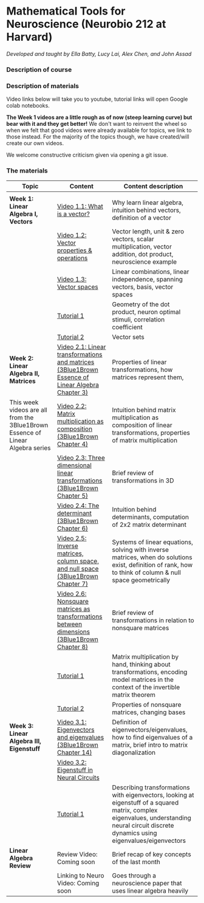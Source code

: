 
# Mathematical Tools for Neuroscience (Neurobio 212 at Harvard)

*Developed and taught by Ella Batty, Lucy Lai, Alex Chen, and John Assad*

### Description of course


### Description of materials
Video links below will take you to youtube, tutorial links will open Google colab notebooks.

**The Week 1 videos are a little rough as of now (steep learning curve) but bear with it and they get better!** We don't want to reinvent the wheel so when we felt that good videos were already available for topics, we link to those instead. For the majority of the topics though, we have created/will create our own videos. 

We welcome constructive criticism given via opening a git issue.

### The materials

| Topic | Content | Content description |
|--|----------------------|---------------|
| <img width=500/> |<img width=600/>|<img width=500/>|
| **Week 1: Linear Algebra I, Vectors**| [Video 1.1: What is a vector?](https://youtu.be/YBCLN8NnrjM)                        |  Why learn linear algebra, intuition behind vectors, definition of a vector |
|  |    [Video 1.2: Vector properties & operations](https://youtu.be/7AXpa4U4j-M)                        |  Vector length, unit & zero vectors, scalar multiplication, vector addition, dot product, neuroscience example|
|  |    [Video 1.3: Vector spaces](https://youtu.be/kqaRSwyL050)                        |  Linear combinations, linear independence, spanning vectors, basis, vector spaces|
| |  [Tutorial 1](https://colab.research.google.com/github/ebatty/MathToolsforNeuroscience/blob/master/Week1/Week1Tutorial1.ipynb)                   | Geometry of the dot product, neuron optimal stimuli, correlation coefficient |
| |  [Tutorial 2](https://colab.research.google.com/github/ebatty/MathToolsforNeuroscience/blob/master/Week1/Week1Tutorial2.ipynb)                   | Vector sets |
| **Week 2: Linear Algebra II, Matrices**|  [Video 2.1: Linear transformations and matrices (3Blue1Brown Essence of Linear Algebra Chapter 3)](https://youtu.be/kYB8IZa5AuE)  | Properties of linear transformations, how matrices represent them,  |
| This week videos are all from the 3Blue1Brown Essence of Linear Algebra series |  [Video 2.2: Matrix multiplication as composition (3Blue1Brown Chapter 4)](https://youtu.be/XkY2DOUCWMU)    |  Intuition behind matrix multiplication as composition of linear transformations, properties of matrix multiplication |
| |  [Video 2.3: Three dimensional linear transformations (3Blue1Brown Chapter 5)](https://youtu.be/rHLEWRxRGiM)    |  Brief review of transformations in 3D |
| |  [Video 2.4: The determinant (3Blue1Brown Chapter 6)](https://youtu.be/Ip3X9LOh2dk)    |  Intuition behind determinants, computation of 2x2 matrix determinant |
| |  [Video 2.5:  Inverse matrices, column space, and null space (3Blue1Brown Chapter 7)](https://youtu.be/uQhTuRlWMxw)    |  Systems of linear equations, solving with inverse matrices, when do solutions exist, definition of rank,  how to think of column & null space geometrically|
| |  [Video 2.6: Nonsquare matrices as transformations between dimensions (3Blue1Brown Chapter 8)](https://youtu.be/v8VSDg_WQlA)    |  Brief review of transformations in relation to nonsquare matrices |
| |  [Tutorial 1](https://colab.research.google.com/github/ebatty/MathToolsforNeuroscience/blob/master/Week2/Week2Tutorial1.ipynb)                   | Matrix multiplication by hand, thinking about transformations, encoding model matrices in the context of the invertible matrix theorem|
| |  [Tutorial 2](https://colab.research.google.com/github/ebatty/MathToolsforNeuroscience/blob/master/Week2/Week2Tutorial2.ipynb)                   | Properties of nonsquare matrices, changing bases |
| **Week 3: Linear Algebra III, Eigenstuff**|  [Video 3.1: Eigenvectors and eigenvalues (3Blue1Brown Chapter 14)](https://youtu.be/5ltxfjF9jEE)    | Definition of eigenvectors/eigenvalues, how to find eigenvalues of a matrix, brief intro to matrix diagonalization |
| |  [Video 3.2: Eigenstuff in Neural Circuits]()   |  |
| |  [Tutorial 1](https://colab.research.google.com/github/ebatty/MathToolsforNeuroscience/blob/master/Week3/Week3Tutorial1.ipynb)                   | Describing transformations with eigenvectors, looking at eigenstuff of a squared matrix, complex eigenvalues, understanding neural circuit discrete dynamics using eigenvalues/eigenvectors |
| **Linear Algebra Review**|  Review Video: Coming soon   | Brief recap of key concepts of the last month |
|  |  Linking to Neuro Video: Coming soon   | Goes through a neuroscience paper that uses linear algebra heavily |

